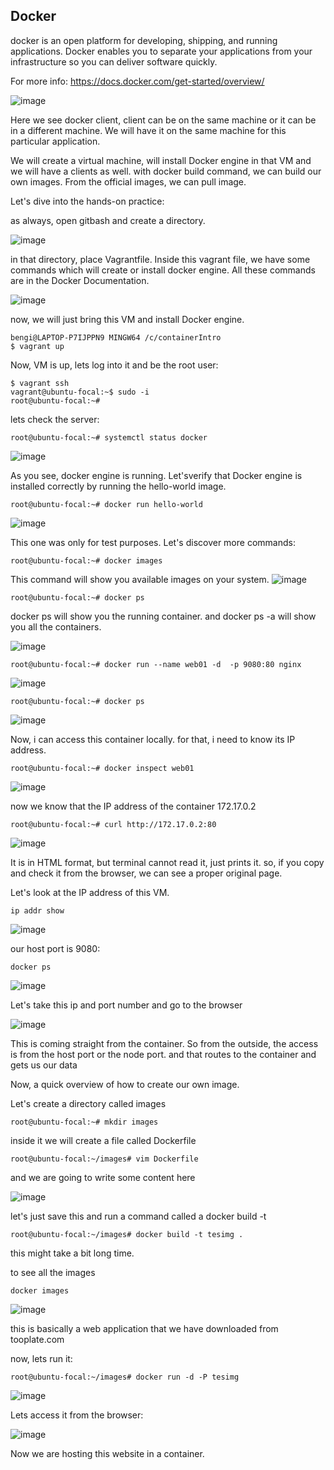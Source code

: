 ## Docker

docker is an open platform for developing, shipping, and running applications. Docker enables you to separate your applications from your infrastructure so you can deliver software quickly.

For more info: https://docs.docker.com/get-started/overview/

![image](https://github.com/bengisugelin/DevOps/assets/113550043/3bcae202-0dd7-4e0d-87e4-105b9f5ea81f)


Here we see docker client, client can be on the same machine or it can be in a different machine. We will have it on the same machine for this particular application.

We will create a virtual machine, will install Docker engine in that VM and we will have a clients as well. with docker build command, we can build our own images. From the official images, we can pull image.


Let's dive into the hands-on practice:

as always, open gitbash and create a directory.


![image](https://github.com/bengisugelin/DevOps/assets/113550043/e6e3f59e-801d-4f8f-8988-6845141c4bfe)


in that directory, place Vagrantfile. Inside this vagrant file, we have some commands which will create or install docker engine.
All these commands are in the Docker Documentation.

![image](https://github.com/bengisugelin/DevOps/assets/113550043/3ae093d6-3e67-48ba-a4eb-0749a1d4422e)

now, we will just bring this VM and install Docker engine.

```
bengi@LAPTOP-P7IJPPN9 MINGW64 /c/containerIntro
$ vagrant up
```

Now, VM is up, lets log into it and be the root user:
```
$ vagrant ssh
vagrant@ubuntu-focal:~$ sudo -i
root@ubuntu-focal:~#

```

lets check the server:
```
root@ubuntu-focal:~# systemctl status docker

```
![image](https://github.com/bengisugelin/DevOps/assets/113550043/c16e0c5d-a935-4fa3-b4fa-315963aebd45)


As you see, docker engine is running. Let'sverify that Docker engine is installed correctly by running the hello-world image.

```
root@ubuntu-focal:~# docker run hello-world
```

![image](https://github.com/bengisugelin/DevOps/assets/113550043/d77612f2-a125-4347-a03c-9b06c4f99e3d)

This one was only for test purposes. Let's discover more commands:

```
root@ubuntu-focal:~# docker images
```

This command will show you available images on your system.
![image](https://github.com/bengisugelin/DevOps/assets/113550043/fa813094-e617-415c-b5d4-ae6f9db01451)

```
root@ubuntu-focal:~# docker ps
```
docker ps will show you the running container. and docker ps -a will show you all the containers.

![image](https://github.com/bengisugelin/DevOps/assets/113550043/35089905-cb63-49f0-ad6a-7618b30dedb1)


```
root@ubuntu-focal:~# docker run --name web01 -d  -p 9080:80 nginx
```
![image](https://github.com/bengisugelin/DevOps/assets/113550043/758f9484-7760-4e9c-a9ec-20ff113a9845)

```
root@ubuntu-focal:~# docker ps
```
![image](https://github.com/bengisugelin/DevOps/assets/113550043/c70fa220-4983-469b-ad74-e2f1417d5af8)


Now, i can access this container locally. for that, i need to know its IP address. 

```
root@ubuntu-focal:~# docker inspect web01
```
![image](https://github.com/bengisugelin/DevOps/assets/113550043/9463e993-83ae-4eee-81b7-130ee7a06010)

now we know that the IP address of the container 172.17.0.2

```
root@ubuntu-focal:~# curl http://172.17.0.2:80
```

![image](https://github.com/bengisugelin/DevOps/assets/113550043/313aecea-185c-4607-b229-6b2187491194)


It is in HTML format, but terminal cannot read it, just prints it. so, if you copy and check it from the browser, we can see a proper original page.

Let's look at the IP address of this VM.

```
ip addr show
```

![image](https://github.com/bengisugelin/DevOps/assets/113550043/f8cdfbc9-d3fe-45e3-a4df-ffb40dfacdb5)

our host port is 9080: 

```
docker ps
```

![image](https://github.com/bengisugelin/DevOps/assets/113550043/e304cd2e-a8b1-4381-b24d-2f79d93da744)


Let's take this ip and port number and go to the browser

![image](https://github.com/bengisugelin/DevOps/assets/113550043/8c7fe0cf-c3fc-4abc-be87-73d932045928)

This is coming straight from the container. So from the outside, the access is from the host port or the node port. and that routes to the container and gets us our data


Now, a quick overview of how to create our own image.


Let's create a directory called images

```
root@ubuntu-focal:~# mkdir images
```
inside it we will create a file called Dockerfile
```
root@ubuntu-focal:~/images# vim Dockerfile
```

and we are going to write some content here

![image](https://github.com/bengisugelin/DevOps/assets/113550043/354d8ea4-fa56-480f-baf5-cba708910e90)

let's just save this and run a command called a docker build -t

```
root@ubuntu-focal:~/images# docker build -t tesimg .
```
this might take a bit long time.

to see all the images
```
docker images
```

![image](https://github.com/bengisugelin/DevOps/assets/113550043/4a9ef5dc-b1b8-4c8b-875b-40b36e234dba)

this is basically a web application that we have downloaded from tooplate.com

now, lets run it:

```
root@ubuntu-focal:~/images# docker run -d -P tesimg
```

![image](https://github.com/bengisugelin/DevOps/assets/113550043/8b3765f2-d120-4ba0-92d7-87f6fd989d3d)

Lets access it from the browser:

![image](https://github.com/bengisugelin/DevOps/assets/113550043/47cfb423-1bb5-4d2c-87c8-ba13fd24889e)

Now we are hosting this website in a container.
